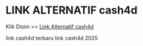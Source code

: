 # LINK ALTERNATIF cash4d

Klik Disini >> <a href="https://linksto.pages.dev/">Link Alternatif cash4d </a>

link cash4d terbaru
link cash4d 2025